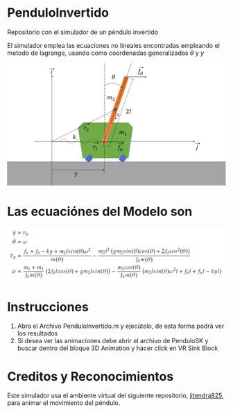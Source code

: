 # PenduloInvertido
Repositorio con el simulador de un péndulo invertido 

El simulador emplea las ecuaciones no lineales encontradas empleando el metodo de lagrange, usando como coordenadas generalizadas $\theta$ y $y$

![Imagen del Pendulo](PenduloInvertido.png "This is a sample image.")

# Las ecuaciónes del Modelo son 


![Imagen del Pendulo](EcuacionesModelo.png "This is a sample image.")

# Instrucciones 

1. Abra el Archivo PenduloInvertido.m y ejecútelo, de esta forma podrá ver los resultados 
2. Si desea ver las animaciones debe abrir el archivo de PenduloSK y buscar dentro del bloque 3D Animation y hacer click en VR Sink Block 

# Creditos y Reconocimientos

Este simulador usa el ambiente virtual del siguiente repositorio, [jitendra825](https://github.com/jitendra825/Inverted-Pendulum-Simulink), para animar el movimiento del péndulo. 

